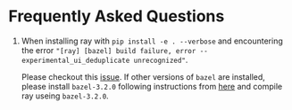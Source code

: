 # Frequently Asked Questions

1. When installing ray with `pip install -e . --verbose` and encountering the 
   error `"[ray] [bazel] build failure, error --experimental_ui_deduplicate
   unrecognized"`. 

    Please checkout this
    [issue](https://github.com/ray-project/ray/issues/11237). If other versions
    of `bazel` are installed, please install `bazel-3.2.0` following instructions
    from
    [here](https://docs.bazel.build/versions/main/install-compile-source.html)
    and compile ray useing `bazel-3.2.0`.


